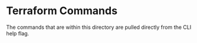 # Terraform Commands

The commands that are within this directory are pulled directly from the CLI help flag.